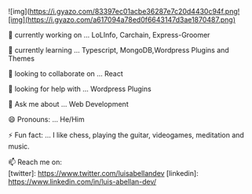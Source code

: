 ![img](https://i.gyazo.com/83397ec01acbe36287e7c20d4430c94f.png![img](https://i.gyazo.com/a617094a78ed0f6643147d3ae1870487.png)

🔭 currently working on ... LoLInfo, Carchain, Express-Groomer

🌱 currently learning ... Typescript, MongoDB,Wordpress Plugins and Themes

👯  looking to collaborate on ... React

🤔 looking for help with ... Wordpress Plugins

💬 Ask me about ... Web Development 

😄 Pronouns: ... He/Him

⚡ Fun fact: ... I like chess, playing the guitar, videogames, meditation and music.


📫 Reach me on:  
[twitter]: https://www.twitter.com/luisabellandev
[linkedin]: https://www.linkedin.com/in/luis-abellan-dev/

